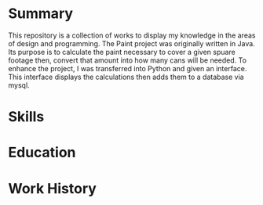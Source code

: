 

# **Summary**
This repository is a collection of works to display my knowledge in the areas of design and programming. The Paint project was originally written in Java. Its purpose is to calculate the paint necessary to cover a given spuare footage then, convert that amount into how many cans will be needed. To enhance the project, I was transferred into Python and given an interface. This interface displays the calculations then adds them to a database via mysql.


# **Skills**

# **Education**

# **Work History**
